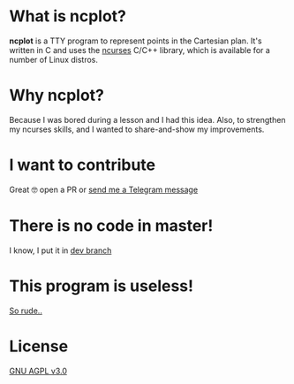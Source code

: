 # What is ncplot?
 **ncplot** is a TTY program to represent points in the Cartesian plan.
 It's written in C and uses the [ncurses](https://en.wikipedia.org/wiki/Ncurses) C/C++ library,
 which is available for a number of Linux distros.
 
 # Why ncplot?
 Because I was bored during a lesson and I had this idea.
 Also, to strengthen my ncurses skills, and I wanted to share-and-show my improvements.
 
 # I want to contribute
 Great 🤓 open a PR or [send me a Telegram message](https://t.me/pecciolino)
 
 # There is no code in master!
 I know, I put it in [dev branch](../../tree/master)
 
# This program is useless!
[So rude..](https://www.youtube.com/watch?v=8lBO23Dh23I)

# License
[GNU AGPL v3.0](../master/LICENSE)
